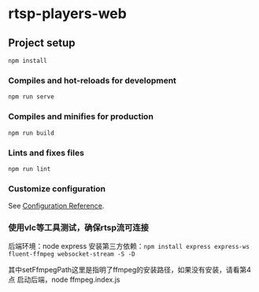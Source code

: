 # rtsp-players-web

## Project setup
```
npm install
```

### Compiles and hot-reloads for development
```
npm run serve
```

### Compiles and minifies for production
```
npm run build
```

### Lints and fixes files
```
npm run lint
```

### Customize configuration
See [Configuration Reference](https://cli.vuejs.org/config/).


### 使用vlc等工具测试，确保rtsp流可连接
后端环境：node express
安装第三方依赖：`npm install express express-ws fluent-ffmpeg websocket-stream -S -D`

其中setFfmpegPath这里是指明了ffmpeg的安装路径，如果没有安装，请看第4点
启动后端，node ffmpeg.index.js
